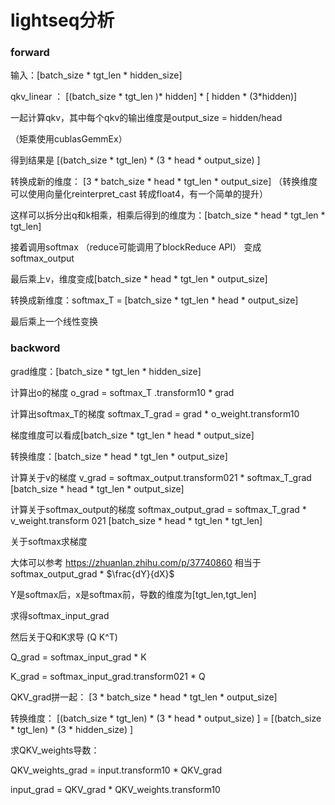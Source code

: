 # lightseq分析

### forward

输入：[batch_size * tgt_len * hidden_size]

qkv_linear  ： [(batch_size * tgt_len )* hidden] * [ hidden * (3*hidden)]

一起计算qkv，其中每个qkv的输出维度是output_size = hidden/head

（矩乘使用cublasGemmEx）

得到结果是 [(batch_size * tgt_len)  * (3 * head * output_size) ]

转换成新的维度： [3  * batch_size * head * tgt_len * output_size]  （转换维度可以使用向量化reinterpret_cast 转成float4，有一个简单的提升）

这样可以拆分出q和k相乘，相乘后得到的维度为：[batch_size * head * tgt_len * tgt_len]

接着调用softmax （reduce可能调用了blockReduce API） 变成 softmax_output

最后乘上v，维度变成[batch_size * head * tgt_len * output_size]

转换成新维度：softmax_T = [batch_size * tgt_len * head  * output_size]

最后乘上一个线性变换

### backword

grad维度：[batch_size * tgt_len * hidden_size]

计算出o的梯度 o_grad  =  softmax_T .transform10 * grad

计算出softmax_T的梯度 softmax_T_grad = grad * o_weight.transform10

梯度维度可以看成[batch_size * tgt_len * head * output_size]

转换维度：[batch_size * head * tgt_len * output_size]

计算关于v的梯度 v_grad = softmax_output.transform021 * softmax_T_grad   [batch_size * head * tgt_len * output_size]

计算关于softmax_output的梯度 softmax_output_grad = softmax_T_grad * v_weight.transform 021 [batch_size * head * tgt_len * tgt_len]

关于softmax求梯度

大体可以参考 https://zhuanlan.zhihu.com/p/37740860  相当于softmax_output_grad * $\frac{dY}{dX}$

Y是softmax后，x是softmax前，导数的维度为[tgt_len,tgt_len]

求得softmax_input_grad

然后关于Q和K求导  (Q K^T)

Q_grad = softmax_input_grad * K

K_grad = softmax_input_grad.transform021 * Q

QKV_grad拼一起： [3  * batch_size * head * tgt_len * output_size]  

转换维度：  [(batch_size * tgt_len)  * (3 * head * output_size) ] =   [(batch_size * tgt_len)  * (3 * hidden_size) ] 

求QKV_weights导数：

QKV_weights_grad = input.transform10 * QKV_grad

input_grad = QKV_grad * QKV_weights.transform10